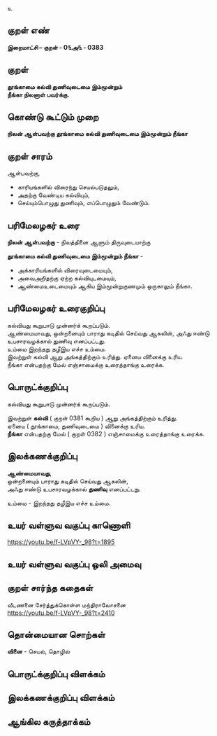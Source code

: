 உ

## குறள் எண் 

**இறைமாட்சி – குறள் - 0௩அ௩ - 0383**  

## குறள் 

**தூங்காமை கல்வி துணிவுடைமை இம்மூன்றும்  
நீங்கா நிலனாள் பவர்க்கு.**

## கொண்டு கூட்டும் முறை

**நிலன் ஆள்பவற்கு தூங்காமை கல்வி துணிவுடைமை இம்மூன்றும் நீங்கா**

## குறள் சாரம் 

ஆள்பவற்கு,  
* காரியங்களில் விரைந்து செயல்படுதலும்,  
* அதற்கு வேண்டிய கல்வியும்,  
* செய்யும்பொழுது துணிவும், எப்பொழுதும் வேண்டும்.  

## பரிமேலழகர் உரை

**நிலன் ஆள்பவற்கு** - நிலத்தினை ஆளும் திருவுடையாற்கு  

**தூங்காமை கல்வி துணிவுடைமை இம்மூன்றும் நீங்கா** -   
* அக்காரியங்களில் விரைவுடைமையும்,  
* அவைஅறிதற்கு ஏற்ற கல்வியுடமையும்,   
* ஆண்மைஉடைமையும் ஆகிய இம்மூன்றுகுணமும் ஒருகாலும் நீங்கா.

## பரிமேலழகர் உரைகுறிப்பு   

கல்வியது கூறுபாடு முன்னர்க் கூறப்படும்.  
ஆண்மையாவது, ஒன்றனையும் பாராது கடிதில் செய்வது ஆகலின், அஃது ஈண்டு உபசாரவழக்கால் துணிவு எனப்பட்டது.  
உம்மை இறந்தது தழீஇய எச்ச உம்மை.  
இவற்றுள் கல்வி ஆறு அங்கத்திற்கும் உரித்து. ஏனைய வினைக்கு உரிய.   
நீங்கா என்பதற்கு மேல் எஞ்சாமைக்கு உரைத்தாங்கு உரைக்க.   

## பொருட்க்குறிப்பு 

கல்வியது கூறுபாடு முன்னர்க் கூறப்படும்.  

இவற்றுள் **கல்வி**  ( குறள் 0381 கூறிய ) ஆறு அங்கத்திற்கும் உரித்து.  
ஏனைய ( தூங்காமை, துணிவுடைமை )  வினைக்கு உரிய.   
**நீங்கா** என்பதற்கு மேல் ( குறள் 0382 ) எஞ்சாமைக்கு உரைத்தாங்கு உரைக்க.     

## இலக்கணக்குறிப்பு    

**ஆண்மையாவது**,  
ஒன்றனையும் பாராது கடிதில் செய்வது ஆகலின்,  
அஃது ஈண்டு உபசாரவழக்கால் **துணிவு** எனப்பட்டது.  

உம்மை - இறந்தது தழீஇய எச்ச உம்மை.    

## உயர் வள்ளுவ வகுப்பு காணொளி

https://youtu.be/f-LVpVY-_98?t=1895

## உயர் வள்ளுவ வகுப்பு ஒலி அமைவு 

 
## குறள் சார்ந்த கதைகள் 

வீடணனை சேர்த்துக்கொள்ள மந்திராலோசனை  
https://youtu.be/f-LVpVY-_98?t=2410

## தொன்மையான சொற்கள்

**வினை** - செயல், தொழில்   

## பொருட்க்குறிப்பு விளக்கம்


## இலக்கணக்குறிப்பு விளக்கம்


## ஆங்கில கருத்தாக்கம் 


